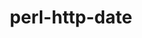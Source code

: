 ---
title: "perl-http-date"
layout: cache
categories: [package, develop]
meta: {"versions": ["6.02"], "compilers": ["gcc@=7.3.1"], "oss": ["amzn2"], "platforms": ["linux"], "targets": ["aarch64", "neoverse_n1", "x86_64_v3"], "stacks": ["aws-ahug", "aws-ahug-aarch64", "root"], "num_specs": 9, "num_specs_by_stack": {"root": 9, "aws-ahug-aarch64": 8, "aws-ahug": 1}}
spec_details: [{"hash": "7wlv2j4grpfgw7dlprxrpf3mpcqbechg", "compiler": "gcc@=7.3.1", "versions": ["6.02"], "os": "amzn2", "platform": "linux", "target": "aarch64", "variants": ["build_system=perl"], "stacks": ["root", "aws-ahug-aarch64"], "size": "-", "tarball": "https://binaries.spack.io/develop/build_cache/linux-amzn2-aarch64/gcc-7.3.1/perl-http-date-6.02/linux-amzn2-aarch64-gcc-7.3.1-perl-http-date-6.02-7wlv2j4grpfgw7dlprxrpf3mpcqbechg.spack"}, {"hash": "bzfxelssbqlurs6nfapq4ntse6f7sw2j", "compiler": "gcc@=7.3.1", "versions": ["6.02"], "os": "amzn2", "platform": "linux", "target": "aarch64", "variants": ["build_system=perl"], "stacks": ["root", "aws-ahug-aarch64"], "size": "-", "tarball": "https://binaries.spack.io/develop/build_cache/linux-amzn2-aarch64/gcc-7.3.1/perl-http-date-6.02/linux-amzn2-aarch64-gcc-7.3.1-perl-http-date-6.02-bzfxelssbqlurs6nfapq4ntse6f7sw2j.spack"}, {"hash": "ode732ivw2g4yjlqe3fxss4pkfw2skh2", "compiler": "gcc@=7.3.1", "versions": ["6.02"], "os": "amzn2", "platform": "linux", "target": "aarch64", "variants": ["build_system=perl"], "stacks": ["root", "aws-ahug-aarch64"], "size": "-", "tarball": "https://binaries.spack.io/develop/build_cache/linux-amzn2-aarch64/gcc-7.3.1/perl-http-date-6.02/linux-amzn2-aarch64-gcc-7.3.1-perl-http-date-6.02-ode732ivw2g4yjlqe3fxss4pkfw2skh2.spack"}, {"hash": "g5rvsfjrlrz4hrjfqvtqe5iifjse6fmv", "compiler": "gcc@=7.3.1", "versions": ["6.02"], "os": "amzn2", "platform": "linux", "target": "aarch64", "variants": ["build_system=perl"], "stacks": ["root", "aws-ahug-aarch64"], "size": "-", "tarball": "https://binaries.spack.io/develop/build_cache/linux-amzn2-aarch64/gcc-7.3.1/perl-http-date-6.02/linux-amzn2-aarch64-gcc-7.3.1-perl-http-date-6.02-g5rvsfjrlrz4hrjfqvtqe5iifjse6fmv.spack"}, {"hash": "b2ptdjo77k56czw7ryu6xgo2us2ulu3j", "compiler": "gcc@=7.3.1", "versions": ["6.02"], "os": "amzn2", "platform": "linux", "target": "neoverse_n1", "variants": ["build_system=perl"], "stacks": ["root", "aws-ahug-aarch64"], "size": "-", "tarball": "https://binaries.spack.io/develop/build_cache/linux-amzn2-neoverse_n1/gcc-7.3.1/perl-http-date-6.02/linux-amzn2-neoverse_n1-gcc-7.3.1-perl-http-date-6.02-b2ptdjo77k56czw7ryu6xgo2us2ulu3j.spack"}, {"hash": "jhatvloekqqo7z5bh5fmwqcjcbnts375", "compiler": "gcc@=7.3.1", "versions": ["6.02"], "os": "amzn2", "platform": "linux", "target": "neoverse_n1", "variants": ["build_system=perl"], "stacks": ["root", "aws-ahug-aarch64"], "size": "-", "tarball": "https://binaries.spack.io/develop/build_cache/linux-amzn2-neoverse_n1/gcc-7.3.1/perl-http-date-6.02/linux-amzn2-neoverse_n1-gcc-7.3.1-perl-http-date-6.02-jhatvloekqqo7z5bh5fmwqcjcbnts375.spack"}, {"hash": "2utsem33i6xmmut3d3a5ixrjsehwn2rz", "compiler": "gcc@=7.3.1", "versions": ["6.02"], "os": "amzn2", "platform": "linux", "target": "neoverse_n1", "variants": ["build_system=perl"], "stacks": ["root", "aws-ahug-aarch64"], "size": "-", "tarball": "https://binaries.spack.io/develop/build_cache/linux-amzn2-neoverse_n1/gcc-7.3.1/perl-http-date-6.02/linux-amzn2-neoverse_n1-gcc-7.3.1-perl-http-date-6.02-2utsem33i6xmmut3d3a5ixrjsehwn2rz.spack"}, {"hash": "efl5h5pmu6vrcz36cwwchqxbrtjngyph", "compiler": "gcc@=7.3.1", "versions": ["6.02"], "os": "amzn2", "platform": "linux", "target": "neoverse_n1", "variants": ["build_system=perl"], "stacks": ["root", "aws-ahug-aarch64"], "size": "-", "tarball": "https://binaries.spack.io/develop/build_cache/linux-amzn2-neoverse_n1/gcc-7.3.1/perl-http-date-6.02/linux-amzn2-neoverse_n1-gcc-7.3.1-perl-http-date-6.02-efl5h5pmu6vrcz36cwwchqxbrtjngyph.spack"}, {"hash": "dhnvts2iphswm4nvaqrzkvngfsg5zzmr", "compiler": "gcc@=7.3.1", "versions": ["6.02"], "os": "amzn2", "platform": "linux", "target": "x86_64_v3", "variants": ["build_system=perl"], "stacks": ["root", "aws-ahug"], "size": "-", "tarball": "https://binaries.spack.io/develop/build_cache/linux-amzn2-x86_64_v3/gcc-7.3.1/perl-http-date-6.02/linux-amzn2-x86_64_v3-gcc-7.3.1-perl-http-date-6.02-dhnvts2iphswm4nvaqrzkvngfsg5zzmr.spack"}]
---